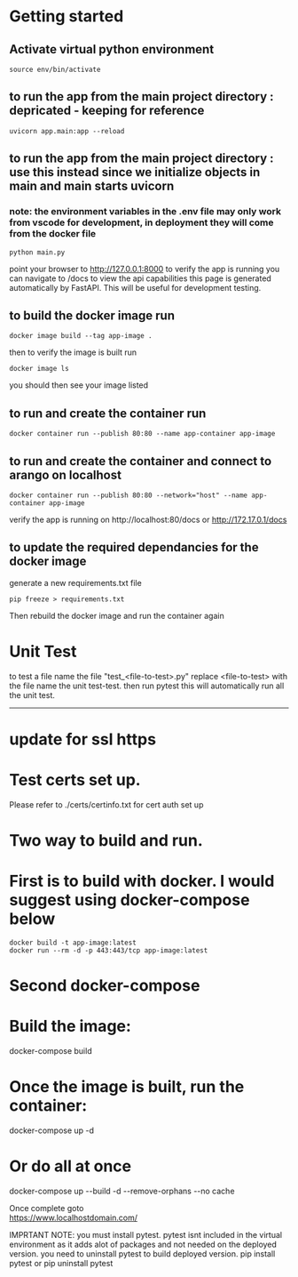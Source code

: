 # Getting started
## Activate virtual python environment 

    source env/bin/activate

## to run the app from the main project directory : depricated - keeping for reference
    uvicorn app.main:app --reload
## to run the app from the main project directory : use this instead since we initialize objects in main and main starts uvicorn
### note: the environment variables in the .env file may only work from vscode for development, in deployment they will come from the docker file
    python main.py

point your browser to http://127.0.0.1:8000 to verify the app is running
you can navigate to /docs to view the api capabilities this page is generated automatically by FastAPI. This will be useful for development testing.

## to build the docker image run
    docker image build --tag app-image .

then to verify the image is built run

    docker image ls
you should then see your image listed

## to run and create the container run
    docker container run --publish 80:80 --name app-container app-image
## to run  and create the container and connect to arango on localhost
    docker container run --publish 80:80 --network="host" --name app-container app-image

verify the app is running on http://localhost:80/docs or http://172.17.0.1/docs
## to update the required dependancies for the docker image
generate a new requirements.txt file 

    pip freeze > requirements.txt
Then rebuild the docker image and run the container again

# Unit Test
to test a file name the file "test_\<file-to-test>.py" replace \<file-to-test> with the file name the unit test-test. 
then run
    pytest
this will automatically run all the unit test.


---------------------------------------------
# update for ssl https 

# Test certs set up.
Please refer to ./certs/certinfo.txt for cert auth set up

# Two way to build and run.
# First is to build with docker. I would suggest using docker-compose below     
    docker build -t app-image:latest
    docker run --rm -d -p 443:443/tcp app-image:latest 

# Second docker-compose
# Build the image:
docker-compose build
# Once the image is built, run the container:
docker-compose up -d
# Or do all at once 
docker-compose up --build -d --remove-orphans --no cache

Once complete goto  
https://www.localhostdomain.com/





IMPRTANT NOTE: you must install pytest. pytest isnt included in the virtual environment as it adds alot of packages and not needed on the deployed version. you need to uninstall pytest to build deployed version. 
    pip install pytest
or 
    pip uninstall pytest